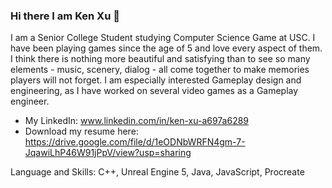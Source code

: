 ### Hi there I am Ken Xu 👋

I am a Senior College Student studying Computer Science Game at USC. I have been playing games since the age of 5 and love every aspect of them. I think there is nothing more beautiful and satisfying than to see so many elements - music, 
scenery, dialog - all come together to make memories players will not forget. I am especially interested Gameplay design and engineering, as I have worked on several video games as a Gameplay engineer. 

 - My LinkedIn: www.linkedin.com/in/ken-xu-a697a6289
 - Download my resume here: https://drive.google.com/file/d/1eODNbWRFN4gm-7-JqawiLhP46W91jPpV/view?usp=sharing

Language and Skills: C++, Unreal Engine 5, Java, JavaScript, Procreate

